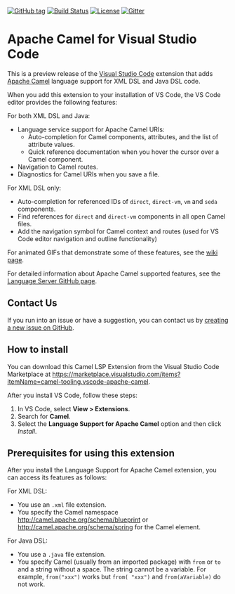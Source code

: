 [![GitHub tag](https://img.shields.io/github/tag/camel-tooling/camel-lsp-client-vscode.svg?style=plastic)]()
[![Build Status](https://travis-ci.org/camel-tooling/camel-lsp-client-vscode.svg?branch=master)](https://travis-ci.org/camel-tooling/camel-lsp-client-vscode)
[![License](https://img.shields.io/badge/license-Apache%202-blue.svg)]()
[![Gitter](https://img.shields.io/gitter/room/camel-tooling/Lobby.js.svg)](https://gitter.im/camel-tooling/Lobby)

# Apache Camel for Visual Studio Code
This is a preview release of the [Visual Studio Code](https://code.visualstudio.com/) extension that adds [Apache Camel](http://camel.apache.org/) language support for XML DSL and Java DSL code.
  
When you add this extension to your installation of VS Code, the VS Code editor provides the following features:

For both XML DSL and Java:
* Language service support for Apache Camel URIs:
  * Auto-completion for Camel components, attributes, and the list of attribute values.
  * Quick reference documentation when you hover the cursor over a Camel component.
* Navigation to Camel routes.
* Diagnostics for Camel URIs when you save a file.

For XML DSL only:
* Auto-completion for referenced IDs of `direct`, `direct-vm`, `vm` and `seda` components.
* Find references for `direct` and `direct-vm` components in all open Camel files.
* Add the navigation symbol for Camel context and routes (used for VS Code editor navigation and outline functionality)

For animated GIFs that demonstrate some of these features, see the [wiki page](https://github.com/camel-tooling/camel-lsp-client-vscode/wiki/Apache-Camel-for-Visual-Studio-Code-wiki).

For detailed information about Apache Camel supported features, see the [Language Server GitHub page](https://github.com/camel-tooling/camel-language-server#features).

## Contact Us
If you run into an issue or have a suggestion, you can contact us by [creating a new issue on GitHub](https://github.com/camel-tooling/camel-lsp-client-vscode/issues).

## How to install
You can download this Camel LSP Extension from the Visual Studio Code Marketplace at https://marketplace.visualstudio.com/items?itemName=camel-tooling.vscode-apache-camel.

After you install VS Code, follow these steps:
1. In VS Code, select **View > Extensions**.
2. Search for **Camel**.
3. Select the **Language Support for Apache Camel** option and then click *Install*.

## Prerequisites for using this extension

After you install the Language Support for Apache Camel extension, you can access its features as follows:
 
For XML DSL:
* You use an `.xml` file extension.
* You specify the Camel namespace http://camel.apache.org/schema/blueprint or http://camel.apache.org/schema/spring for the Camel element.

For Java DSL:
* You use a `.java` file extension. 
* You specify Camel (usually from an imported package) with `from` or `to` and a string without a space. The string cannot be a variable. For example, `from("xxx")` works but `from( "xxx")` and `from(aVariable)` do not work.

